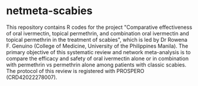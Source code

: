 # netmeta-scabies
This repository contains R codes for the project "Comparative effectiveness of oral ivermectin, topical permethrin, and combination oral ivermectin and topical permethrin in the treatment of scabies", which is led by Dr Rowena F. Genuino (College of Medicine, University of the Philippines Manila). The primary objective of this systematic review and network meta-analysis is to compare the efficacy and safety of oral ivermectin alone or in combination with permethrin vs permethrin alone among patients with classic scabies. The protocol of this review is registered with PROSPERO (CRD42022278007). 
